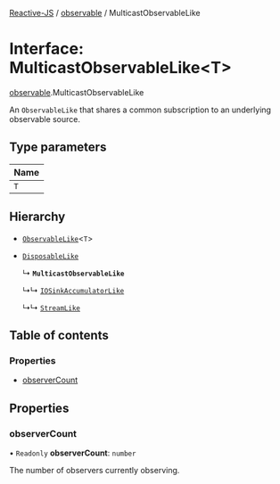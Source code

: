 [Reactive-JS](../README.md) / [observable](../modules/observable.md) / MulticastObservableLike

# Interface: MulticastObservableLike<T\>

[observable](../modules/observable.md).MulticastObservableLike

An `ObservableLike` that shares a common subscription to an underlying observable source.

## Type parameters

| Name |
| :------ |
| `T` |

## Hierarchy

- [`ObservableLike`](observable.ObservableLike.md)<`T`\>

- [`DisposableLike`](disposable.DisposableLike.md)

  ↳ **`MulticastObservableLike`**

  ↳↳ [`IOSinkAccumulatorLike`](io.IOSinkAccumulatorLike.md)

  ↳↳ [`StreamLike`](observable.StreamLike.md)

## Table of contents

### Properties

- [observerCount](observable.MulticastObservableLike.md#observercount)

## Properties

### observerCount

• `Readonly` **observerCount**: `number`

The number of observers currently observing.
